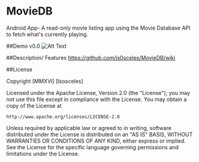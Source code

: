 # MovieDB
Android App- A read-only movie listing app using the Movie Database API to fetch what's currently playing.

##Demo v0.0
![Alt Text](https://cloud.githubusercontent.com/assets/12284006/17075322/0df65b5a-5045-11e6-8e47-63e6a827ef72.gif)

##Description/ Features
https://github.com/is0sceles/MovieDB/wiki

##License

Copyright [MMXVI] [Isosceles]

Licensed under the Apache License, Version 2.0 (the "License");
you may not use this file except in compliance with the License.
You may obtain a copy of the License at

    http://www.apache.org/licenses/LICENSE-2.0

Unless required by applicable law or agreed to in writing, software
distributed under the License is distributed on an "AS IS" BASIS,
WITHOUT WARRANTIES OR CONDITIONS OF ANY KIND, either express or implied.
See the License for the specific language governing permissions and
limitations under the License.
